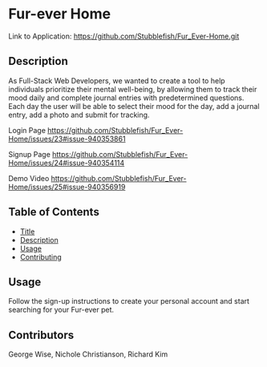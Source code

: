# Fur-ever Home 
Link to Application: https://github.com/Stubblefish/Fur_Ever-Home.git

## Description
As  Full-Stack Web Developers, we wanted to create a tool to help individuals prioritize their mental well-being, by allowing them to track their mood daily and complete journal entries with predetermined questions. Each day the user will be able to select their mood for the day, add a journal entry, add a photo and submit for tracking. 

Login Page
https://github.com/Stubblefish/Fur_Ever-Home/issues/23#issue-940353861

Signup Page
https://github.com/Stubblefish/Fur_Ever-Home/issues/24#issue-940354114

Demo Video 
https://github.com/Stubblefish/Fur_Ever-Home/issues/25#issue-940356919

## Table of Contents
* [Title](#Title)
* [Description](#Description)
* [Usage](#Usage)
* [Contributing](#Contributing)

## Usage
Follow the sign-up instructions to create your personal account and start searching for your Fur-ever pet.

## Contributors
George Wise, Nichole Christianson, Richard Kim
